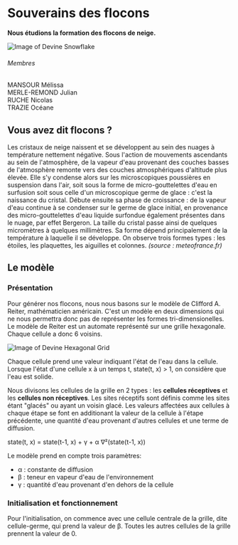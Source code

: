 # Souverains des flocons
**Nous étudions la formation des flocons de neige.**

![Image of Devine Snowflake](https://bridoz.com/wp-content/uploads/2014/05/neige11.jpg)

###### Membres
MANSOUR Mélissa <br>
MERLE-REMOND Julian <br>
RUCHE Nicolas <br>
TRAZIE Océane <br>

## Vous avez dit flocons ?

  Les cristaux de neige naissent et se développent au sein des nuages à température nettement négative. Sous l'action de mouvements ascendants au sein de l'atmosphère, de la vapeur d'eau provenant des couches basses de l'atmosphère remonte vers des couches atmosphériques d'altitude plus élevée. Elle s'y condense alors sur les microscopiques poussières en suspension dans l'air, soit sous la forme de micro-gouttelettes d'eau en surfusion soit sous celle d'un microscopique germe de glace : c'est la naissance du cristal. Débute ensuite sa phase de croissance : de la vapeur d'eau continue à se condenser sur le germe de glace initial, en provenance des micro-gouttelettes d'eau liquide surfondue également présentes dans le nuage, par effet Bergeron. La taille du cristal passe ainsi de quelques micromètres à quelques millimètres. Sa forme dépend principalement de la température à laquelle il se développe. On observe trois formes types : les étoiles, les plaquettes, les aiguilles et colonnes.
  *(source : meteofrance.fr)*

            
## Le modèle 

### Présentation

  Pour générer nos flocons, nous nous basons sur le modèle de Clifford A. Reiter, mathématicien américain. C'est un modèle en deux dimensions qui ne nous permettra donc pas de représenter les formes tri-dimensionelles. Le modèle de Reiter est un automate représenté sur une grille hexagonale. Chaque cellule a donc 6 voisins.
  
  ![Image of Devine Hexagonal Grid](http://catlikecoding.com/unity/tutorials/hex-map/part-1/about-hexagons/hexagon-grid.png)
  
  Chaque cellule prend une valeur indiquant l'état de l'eau dans la cellule. Lorsque l'état d'une cellule x à un temps t, state(t, x) > 1, on considère que l'eau est solide. 
  
  Nous divisons les cellules de la grille en 2 types : les **cellules réceptives** et les **cellules non réceptives**. Les sites réceptifs sont définis comme les sites étant "glacés" ou ayant un voisin glacé. 
  Les valeurs affectées aux cellules à chaque étape se font en additionant la valeur de la cellule à l'étape précédente, une quantité d'eau provenant d'autres cellules et une terme de diffusion.
  
  state(t, x) = state(t-1, x) + γ + α ∇²(state(t-1, x))
  
  Le modèle prend en compte trois paramètres: 
  
  + α : constante de diffusion 
  + β : teneur en vapeur d'eau de l'environnement
  + γ : quantité d'eau provenant d'en dehors de la cellule
  
 ### Initialisation et fonctionnement
 
 Pour l'initialisation, on commence avec une cellule centrale de la grille, dite cellule-germe, qui prend la valeur de β. Toutes les autres cellules de la grille prennent la valeur de 0.
 
 
  

